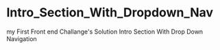 # Intro_Section_With_Dropdown_Nav
my First Front end Challange's Solution Intro Section With Drop Down Navigation
